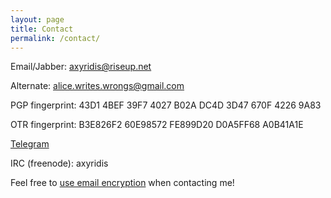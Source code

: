 ```yaml
---
layout: page
title: Contact
permalink: /contact/
---
```


Email/Jabber: <axyridis@riseup.net> 

Alternate: <alice.writes.wrongs@gmail.com>

PGP fingerprint: 43D1 4BEF 39F7 4027 B02A DC4D 3D47 670F 4226 9A83 

OTR fingerprint: B3E826F2 60E98572 FE899D20 D0A5FF68 A0B41A1E

[Telegram](https://telegram.me/aliceriot)

IRC (freenode): axyridis

Feel free to [use email encryption](https://emailselfdefense.fsf.org/en/) when
contacting me!
